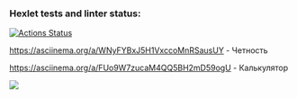 ### Hexlet tests and linter status:
[![Actions Status](https://github.com/Burundok/frontend-project-44/workflows/hexlet-check/badge.svg)](https://github.com/Burundok/frontend-project-44/actions)

https://asciinema.org/a/WNyFYBxJ5H1VxccoMnRSausUY - Четность

https://asciinema.org/a/FUo9W7zucaM4QQ5BH2mD59ogU - Калькулятор

<a href="https://codeclimate.com/github/Burundok/frontend-project-44/maintainability"><img src="https://api.codeclimate.com/v1/badges/617426271beb9c7e50e9/maintainability" /></a>